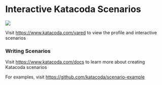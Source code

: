 # Interactive Katacoda Scenarios

[![](http://shields.katacoda.com/katacoda/yared/count.svg)](https://www.katacoda.com/yared "Get your profile on Katacoda.com")

Visit https://www.katacoda.com/yared to view the profile and interactive scenarios

### Writing Scenarios
Visit https://www.katacoda.com/docs to learn more about creating Katacoda scenarios

For examples, visit https://github.com/katacoda/scenario-example
